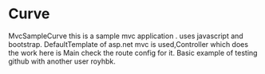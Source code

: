 # Curve
MvcSampleCurve
this is a sample mvc application .
uses javascript and bootstrap.
DefaultTemplate of asp.net mvc is used,Controller which does the work here is Main
check the route config for it.
Basic example of testing github with another user royhbk.
